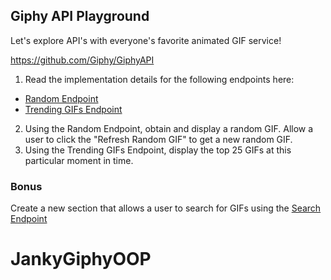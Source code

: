 ## Giphy API Playground

Let's explore API's with everyone's favorite animated GIF service!

https://github.com/Giphy/GiphyAPI

1. Read the implementation details for the following endpoints here:
  - [Random Endpoint](https://github.com/Giphy/GiphyAPI#random-endpoint)
  - [Trending GIFs Endpoint](https://github.com/Giphy/GiphyAPI#trending-gifs-endpoint)
2. Using the Random Endpoint, obtain and display a random GIF. Allow a user to click the "Refresh Random GIF" to get a new random GIF.
3. Using the Trending GIFs Endpoint, display the top 25 GIFs at this particular moment in time.

### Bonus

Create a new section that allows a user to search for GIFs using the [Search Endpoint](https://github.com/Giphy/GiphyAPI#search-endpoint)
# JankyGiphyOOP
